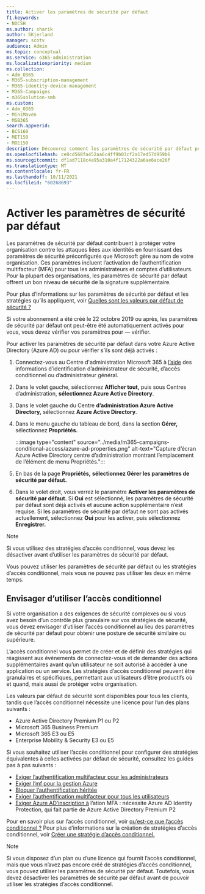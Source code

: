 ```yaml
---
title: Activer les paramètres de sécurité par défaut
f1.keywords:
- NOCSH
ms.author: sharik
author: SKjerland
manager: scotv
audience: Admin
ms.topic: conceptual
ms.service: o365-administration
ms.localizationpriority: medium
ms.collection:
- Adm_O365
- M365-subscription-management
- M365-identity-device-management
- M365-Campaigns
- m365solution-smb
ms.custom:
- Adm_O365
- MiniMaven
- MSB365
search.appverid:
- BCS160
- MET150
- MOE150
description: Découvrez comment les paramètres de sécurité par défaut peuvent aider à protéger votre organisation contre les attaques liées aux identités en fournissant des paramètres de sécurité préconfigurés.
ms.openlocfilehash: ce8cd568fa452aa6c4ff9b03cf2a17ed57d959b6
ms.sourcegitcommit: df1ad7118c4a95a310a4f17124322a6ae6ace26f
ms.translationtype: MT
ms.contentlocale: fr-FR
ms.lasthandoff: 10/11/2021
ms.locfileid: "60268693"
---
```

# <a name="turn-on-security-defaults"></a>Activer les paramètres de sécurité par défaut

Les paramètres de sécurité par défaut contribuent à protéger votre organisation contre les attaques liées aux identités en fournissant des paramètres de sécurité préconfigurés que Microsoft gère au nom de votre organisation. Ces paramètres incluent l’activation de l’authentification multifacteur (MFA) pour tous les administrateurs et comptes d’utilisateurs. Pour la plupart des organisations, les paramètres de sécurité par défaut offrent un bon niveau de sécurité de la signature supplémentaire.

Pour plus d’informations sur les paramètres de sécurité par défaut et les stratégies qu’ils appliquent, voir [Quelles sont les valeurs par défaut de sécurité ?](/azure/active-directory/fundamentals/concept-fundamentals-security-defaults)

Si votre abonnement a été créé le 22 octobre 2019 ou après, les paramètres de sécurité par défaut ont peut-être été automatiquement activés pour vous, vous devez vérifier vos paramètres pour &mdash; vérifier.

Pour activer les paramètres de sécurité par défaut dans votre Azure Active Directory (Azure AD) ou pour vérifier s’ils sont déjà activés :

1. Connectez-vous au Centre d'administration Microsoft 365 à <a href="https://go.microsoft.com/fwlink/p/?linkid=2024339" target="_blank">l’aide</a> des informations d’identification d’administrateur de sécurité, d’accès conditionnel ou d’administrateur général.

2. Dans le volet gauche, sélectionnez **Afficher tout,** puis sous Centres d’administration,  **sélectionnez Azure Active Directory**.

3. Dans le volet gauche du Centre **d’administration Azure Active Directory,** sélectionnez **Azure Active Directory**.

4. Dans le menu gauche du tableau de bord, dans la section **Gérer,** sélectionnez **Propriétés.**

    :::image type="content" source="../media/m365-campaigns-conditional-access/azure-ad-properties.png" alt-text="Capture d’écran Azure Active Directory centre d’administration montrant l’emplacement de l’élément de menu Propriétés.":::

5. En bas de la page **Propriétés,** **sélectionnez Gérer les paramètres de sécurité par défaut.**

6. Dans le volet droit, vous verrez le paramètre **Activer les paramètres de sécurité par défaut.** Si **Oui** est sélectionné, les paramètres de sécurité par défaut sont déjà activés et aucune action supplémentaire n’est requise. Si les paramètres de sécurité par défaut ne sont pas activés actuellement, sélectionnez **Oui** pour les activer, puis sélectionnez **Enregistrer.**

> [!NOTE]
> Si vous utilisez des stratégies d’accès conditionnel, vous devez les désactiver avant d’utiliser les paramètres de sécurité par défaut.
>
> Vous pouvez utiliser les paramètres de sécurité par défaut ou les stratégies d’accès conditionnel, mais vous ne pouvez pas utiliser les deux en même temps.

## <a name="consider-using-conditional-access"></a>Envisager d’utiliser l’accès conditionnel

Si votre organisation a des exigences de sécurité complexes ou si vous avez besoin d’un contrôle plus granulaire sur vos stratégies de sécurité, vous devez envisager d’utiliser l’accès conditionnel au lieu des paramètres de sécurité par défaut pour obtenir une posture de sécurité similaire ou supérieure. 

L’accès conditionnel vous permet de créer et de définir des stratégies qui réagissent aux événements de connectez-vous et de demander des actions supplémentaires avant qu’un utilisateur ne soit autorisé à accéder à une application ou un service. Les stratégies d’accès conditionnel peuvent être granulaires et spécifiques, permettant aux utilisateurs d’être productifs où et quand, mais aussi de protéger votre organisation.

Les valeurs par défaut de sécurité sont disponibles pour tous les clients, tandis que l’accès conditionnel nécessite une licence pour l’un des plans suivants :

- Azure Active Directory Premium P1 ou P2
- Microsoft 365 Business Premium
- Microsoft 365 E3 ou E5
- Enterprise Mobility & Security E3 ou E5

Si vous souhaitez utiliser l’accès conditionnel pour configurer des stratégies équivalentes à celles activées par défaut de sécurité, consultez les guides pas à pas suivants :

- [Exiger l’authentification multifacteur pour les administrateurs](/azure/active-directory/conditional-access/howto-conditional-access-policy-admin-mfa)
- [Exiger l’mf pour la gestion Azure](/azure/active-directory/conditional-access/howto-conditional-access-policy-azure-management)
- [Bloquer l’authentification héritée](/azure/active-directory/conditional-access/howto-conditional-access-policy-block-legacy)
- [Exiger l’authentification multifacteur pour tous les utilisateurs](/azure/active-directory/conditional-access/howto-conditional-access-policy-all-users-mfa)
- [Exiger Azure AD’inscription à](/azure/active-directory/identity-protection/howto-identity-protection-configure-mfa-policy) l’ation MFA : nécessite Azure AD Identity Protection, qui fait partie de Azure Active Directory Premium P2

Pour en savoir plus sur l’accès conditionnel, voir [qu’est-ce que l’accès conditionnel ?](/azure/active-directory/conditional-access/overview) Pour plus d’informations sur la création de stratégies d’accès conditionnel, voir [Créer une stratégie d’accès conditionnel.](/azure/active-directory/authentication/tutorial-enable-azure-mfa#create-a-conditional-access-policy)

> [!NOTE]
> Si vous disposez d’un plan ou d’une licence qui fournit l’accès conditionnel, mais que vous n’avez pas encore créé de stratégies d’accès conditionnel, vous pouvez utiliser les paramètres de sécurité par défaut. Toutefois, vous devez désactiver les paramètres de sécurité par défaut avant de pouvoir utiliser les stratégies d’accès conditionnel.
